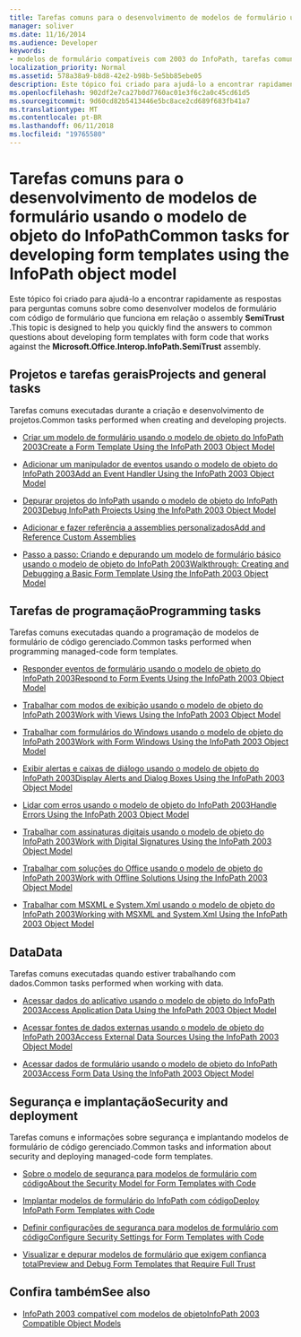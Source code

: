 ```yaml
---
title: Tarefas comuns para o desenvolvimento de modelos de formulário usando o modelo de objeto do InfoPath
manager: soliver
ms.date: 11/16/2014
ms.audience: Developer
keywords:
- modelos de formulário compatíveis com 2003 do InfoPath, tarefas comuns, modelos [InfoPath 2007], as tarefas comuns de desenvolvimento 2003 compatíveis de formulário
localization_priority: Normal
ms.assetid: 578a38a9-b8d8-42e2-b98b-5e5bb85ebe05
description: Este tópico foi criado para ajudá-lo a encontrar rapidamente as respostas para perguntas comuns sobre como desenvolver modelos de formulário com código de formulário que funciona em relação o assembly SemiTrust.
ms.openlocfilehash: 902df2e7ca27b0d7760ac01e3f6c2a0c45cd61d5
ms.sourcegitcommit: 9d60cd82b5413446e5bc8ace2cd689f683fb41a7
ms.translationtype: MT
ms.contentlocale: pt-BR
ms.lasthandoff: 06/11/2018
ms.locfileid: "19765580"
---
```

# <a name="common-tasks-for-developing-form-templates-using-the-infopath-object-model"></a><span data-ttu-id="bdbc6-104">Tarefas comuns para o desenvolvimento de modelos de formulário usando o modelo de objeto do InfoPath</span><span class="sxs-lookup"><span data-stu-id="bdbc6-104">Common tasks for developing form templates using the InfoPath object model</span></span>

<span data-ttu-id="bdbc6-105">Este tópico foi criado para ajudá-lo a encontrar rapidamente as respostas para perguntas comuns sobre como desenvolver modelos de formulário com código de formulário que funciona em relação o assembly **SemiTrust** .</span><span class="sxs-lookup"><span data-stu-id="bdbc6-105">This topic is designed to help you quickly find the answers to common questions about developing form templates with form code that works against the **Microsoft.Office.Interop.InfoPath.SemiTrust** assembly.</span></span> 
  
## <a name="projects-and-general-tasks"></a><span data-ttu-id="bdbc6-106">Projetos e tarefas gerais</span><span class="sxs-lookup"><span data-stu-id="bdbc6-106">Projects and general tasks</span></span>

<span data-ttu-id="bdbc6-107">Tarefas comuns executadas durante a criação e desenvolvimento de projetos.</span><span class="sxs-lookup"><span data-stu-id="bdbc6-107">Common tasks performed when creating and developing projects.</span></span>
  
- [<span data-ttu-id="bdbc6-108">Criar um modelo de formulário usando o modelo de objeto do InfoPath 2003</span><span class="sxs-lookup"><span data-stu-id="bdbc6-108">Create a Form Template Using the InfoPath 2003 Object Model</span></span>](how-to-create-a-form-template-using-the-infopath-2003-object-model.md)
    
- [<span data-ttu-id="bdbc6-109">Adicionar um manipulador de eventos usando o modelo de objeto do InfoPath 2003</span><span class="sxs-lookup"><span data-stu-id="bdbc6-109">Add an Event Handler Using the InfoPath 2003 Object Model</span></span>](how-to-add-an-event-handler-using-the-infopath-2003-object-model.md)
    
- [<span data-ttu-id="bdbc6-110">Depurar projetos do InfoPath usando o modelo de objeto do InfoPath 2003</span><span class="sxs-lookup"><span data-stu-id="bdbc6-110">Debug InfoPath Projects Using the InfoPath 2003 Object Model</span></span>](how-to-debug-infopath-projects-using-the-infopath-2003-object-model.md)
    
- [<span data-ttu-id="bdbc6-111">Adicionar e fazer referência a assemblies personalizados</span><span class="sxs-lookup"><span data-stu-id="bdbc6-111">Add and Reference Custom Assemblies</span></span>](how-to-add-and-reference-custom-assemblies.md)
    
- [<span data-ttu-id="bdbc6-112">Passo a passo: Criando e depurando um modelo de formulário básico usando o modelo de objeto do InfoPath 2003</span><span class="sxs-lookup"><span data-stu-id="bdbc6-112">Walkthrough: Creating and Debugging a Basic Form Template Using the InfoPath 2003 Object Model</span></span>](walkthrough-create-and-debug-basic-form-template-using-infopath-object-model.md)
    
## <a name="programming-tasks"></a><span data-ttu-id="bdbc6-113">Tarefas de programação</span><span class="sxs-lookup"><span data-stu-id="bdbc6-113">Programming tasks</span></span>

<span data-ttu-id="bdbc6-114">Tarefas comuns executadas quando a programação de modelos de formulário de código gerenciado.</span><span class="sxs-lookup"><span data-stu-id="bdbc6-114">Common tasks performed when programming managed-code form templates.</span></span>
  
- [<span data-ttu-id="bdbc6-115">Responder eventos de formulário usando o modelo de objeto do InfoPath 2003</span><span class="sxs-lookup"><span data-stu-id="bdbc6-115">Respond to Form Events Using the InfoPath 2003 Object Model</span></span>](how-to-respond-to-form-events-using-the-infopath-2003-object-model.md)
    
- [<span data-ttu-id="bdbc6-116">Trabalhar com modos de exibição usando o modelo de objeto do InfoPath 2003</span><span class="sxs-lookup"><span data-stu-id="bdbc6-116">Work with Views Using the InfoPath 2003 Object Model</span></span>](how-to-work-with-views-using-the-infopath-2003-object-model.md)
    
- [<span data-ttu-id="bdbc6-117">Trabalhar com formulários do Windows usando o modelo de objeto do InfoPath 2003</span><span class="sxs-lookup"><span data-stu-id="bdbc6-117">Work with Form Windows Using the InfoPath 2003 Object Model</span></span>](how-to-work-with-form-windows-using-the-infopath-2003-object-model.md)
    
- [<span data-ttu-id="bdbc6-118">Exibir alertas e caixas de diálogo usando o modelo de objeto do InfoPath 2003</span><span class="sxs-lookup"><span data-stu-id="bdbc6-118">Display Alerts and Dialog Boxes Using the InfoPath 2003 Object Model</span></span>](how-to-display-alerts-and-dialog-boxes-using-the-infopath-2003-object-model.md)
    
- [<span data-ttu-id="bdbc6-119">Lidar com erros usando o modelo de objeto do InfoPath 2003</span><span class="sxs-lookup"><span data-stu-id="bdbc6-119">Handle Errors Using the InfoPath 2003 Object Model</span></span>](how-to-handle-errors-using-the-infopath-2003-object-model.md)
    
- [<span data-ttu-id="bdbc6-120">Trabalhar com assinaturas digitais usando o modelo de objeto do InfoPath 2003</span><span class="sxs-lookup"><span data-stu-id="bdbc6-120">Work with Digital Signatures Using the InfoPath 2003 Object Model</span></span>](how-to-work-with-digital-signatures-using-the-infopath-2003-object-model.md)
    
- [<span data-ttu-id="bdbc6-121">Trabalhar com soluções do Office usando o modelo de objeto do InfoPath 2003</span><span class="sxs-lookup"><span data-stu-id="bdbc6-121">Work with Offline Solutions Using the InfoPath 2003 Object Model</span></span>](how-to-work-with-offline-solutions-using-the-infopath-2003-object-model.md)
    
- [<span data-ttu-id="bdbc6-122">Trabalhar com MSXML e System.Xml usando o modelo de objeto do InfoPath 2003</span><span class="sxs-lookup"><span data-stu-id="bdbc6-122">Working with MSXML and System.Xml Using the InfoPath 2003 Object Model</span></span>](working-with-msxml-and-system-xml-using-the-infopath-2003-object-model.md)
    
## <a name="data"></a><span data-ttu-id="bdbc6-123">Data</span><span class="sxs-lookup"><span data-stu-id="bdbc6-123">Data</span></span>

<span data-ttu-id="bdbc6-124">Tarefas comuns executadas quando estiver trabalhando com dados.</span><span class="sxs-lookup"><span data-stu-id="bdbc6-124">Common tasks performed when working with data.</span></span>
  
- [<span data-ttu-id="bdbc6-125">Acessar dados do aplicativo usando o modelo de objeto do InfoPath 2003</span><span class="sxs-lookup"><span data-stu-id="bdbc6-125">Access Application Data Using the InfoPath 2003 Object Model</span></span>](how-to-access-application-data-using-the-infopath-2003-object-model.md)
    
- [<span data-ttu-id="bdbc6-126">Acessar fontes de dados externas usando o modelo de objeto do InfoPath 2003</span><span class="sxs-lookup"><span data-stu-id="bdbc6-126">Access External Data Sources Using the InfoPath 2003 Object Model</span></span>](how-to-access-external-data-sources-using-the-infopath-2003-object-model.md)
    
- [<span data-ttu-id="bdbc6-127">Acessar dados de formulário usando o modelo de objeto do InfoPath 2003</span><span class="sxs-lookup"><span data-stu-id="bdbc6-127">Access Form Data Using the InfoPath 2003 Object Model</span></span>](how-to-access-form-data-using-the-infopath-2003-object-model.md)
    
## <a name="security-and-deployment"></a><span data-ttu-id="bdbc6-128">Segurança e implantação</span><span class="sxs-lookup"><span data-stu-id="bdbc6-128">Security and deployment</span></span>

<span data-ttu-id="bdbc6-129">Tarefas comuns e informações sobre segurança e implantando modelos de formulário de código gerenciado.</span><span class="sxs-lookup"><span data-stu-id="bdbc6-129">Common tasks and information about security and deploying managed-code form templates.</span></span>
  
- [<span data-ttu-id="bdbc6-130">Sobre o modelo de segurança para modelos de formulário com código</span><span class="sxs-lookup"><span data-stu-id="bdbc6-130">About the Security Model for Form Templates with Code</span></span>](about-the-security-model-for-form-templates-with-code.md)
    
- [<span data-ttu-id="bdbc6-131">Implantar modelos de formulário do InfoPath com código</span><span class="sxs-lookup"><span data-stu-id="bdbc6-131">Deploy InfoPath Form Templates with Code</span></span>](how-to-deploy-infopath-form-templates-with-code.md)
    
- [<span data-ttu-id="bdbc6-132">Definir configurações de segurança para modelos de formulário com código</span><span class="sxs-lookup"><span data-stu-id="bdbc6-132">Configure Security Settings for Form Templates with Code</span></span>](how-to-configure-security-settings-for-form-templates-with-code.md)
    
- [<span data-ttu-id="bdbc6-133">Visualizar e depurar modelos de formulário que exigem confiança total</span><span class="sxs-lookup"><span data-stu-id="bdbc6-133">Preview and Debug Form Templates that Require Full Trust</span></span>](how-to-preview-and-debug-form-templates-that-require-full-trust.md)
    
## <a name="see-also"></a><span data-ttu-id="bdbc6-134">Confira também</span><span class="sxs-lookup"><span data-stu-id="bdbc6-134">See also</span></span>

- [<span data-ttu-id="bdbc6-135">InfoPath 2003 compatível com modelos de objeto</span><span class="sxs-lookup"><span data-stu-id="bdbc6-135">InfoPath 2003 Compatible Object Models</span></span>](infopath-2003-compatible-object-models.md)

